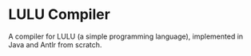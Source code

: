 # LULU Compiler
A compiler for LULU (a simple programming language), implemented in Java and Antlr from scratch.
